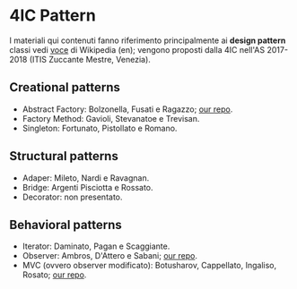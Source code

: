 # 4IC Pattern

I materiali qui contenuti fanno riferimento principalmente ai **design pattern** classi vedi [voce](https://en.wikipedia.org/wiki/Design_Patterns) di Wikipedia (en); vengono proposti dalla 4IC nell'AS 2017-2018 (ITIS Zuccante Mestre, Venezia).

## Creational patterns

- Abstract Factory: Bolzonella, Fusati e Ragazzo; [our repo](https://github.com/Bolzo13/Abstract-Factory).
- Factory Method: Gavioli, Stevanatoe e Trevisan.
- Singleton: Fortunato, Pistollato e Romano.

## Structural patterns

- Adaper: Mileto, Nardi e Ravagnan.
- Bridge: Argenti Pisciotta e Rossato.
- Decorator: non presentato.

## Behavioral patterns

- Iterator: Daminato, Pagan e Scaggiante.
- Observer: Ambros, D'Attero e Sabani; [our repo](https://github.com/datteroandrea/Pattern_Observer).
- MVC (ovvero observer modificato): Botusharov, Cappellato, Ingaliso, Rosato; [our repo](https://github.com/ObZenTish/Pattern-MVC).  


